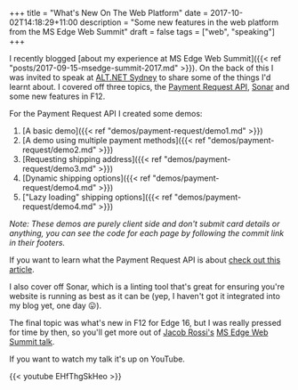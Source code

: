 +++
title = "What's New On The Web Platform"
date = 2017-10-02T14:18:29+11:00
description = "Some new features in the web platform from the MS Edge Web Summit"
draft = false
tags = ["web", "speaking"]
+++

I recently blogged [about my experience at MS Edge Web Summit]({{< ref "posts/2017-09-15-msedge-summit-2017.md" >}}). On the back of this I was invited to speak at [ALT.NET Sydney](https://www.meetup.com/en-AU/Sydney-Alt-Net/) to share some of the things I'd learnt about. I covered off three topics, the [Payment Request API](http://www.w3.org/TR/payment-request/), [Sonar](https://sonarwhal.com/) and some new features in F12.

For the Payment Request API I created some demos:

1. [A basic demo]({{< ref "demos/payment-request/demo1.md" >}})
1. [A demo using multiple payment methods]({{< ref "demos/payment-request/demo2.md" >}})
1. [Requesting shipping address]({{< ref "demos/payment-request/demo3.md" >}})
1. [Dynamic shipping options]({{< ref "demos/payment-request/demo4.md" >}})
1. ["Lazy loading" shipping options]({{< ref "demos/payment-request/demo4.md" >}})

_Note: These demos are purely client side and don't submit card details or anything, you can see the code for each page by following the commit link in their footers._

If you want to learn what the Payment Request API is about [check out this article](https://medium.com/dev-channel/addressing-common-misconceptions-about-the-payment-request-api-4d0db51dae75).

I also cover off Sonar, which is a linting tool that's great for ensuring you're website is running as best as it can be (yep, I haven't got it integrated into my blog yet, one day :stuck_out_tongue:).

The final topic was what's new in F12 for Edge 16, but I was really pressed for time by then, so you'll get more out of [Jacob Rossi's](https://twitter.com/jacobrossi) [MS Edge Web Summit talk](https://channel9.msdn.com/Events/WebPlatformSummit/Microsoft-Edge-Web-Summit-2017/ES10).

If you want to watch my talk it's up on YouTube.

{{< youtube EHfThgSkHeo >}}